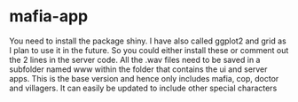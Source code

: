 # mafia-app

You need to install the package shiny.
I have also called ggplot2 and grid as I plan to use it in the future. So you could either install these or comment out the 2 lines in the server code. 
All the .wav files need to be saved in a subfolder named www within the folder that contains the ui and server apps. 
This is the base version and hence only includes mafia, cop, doctor and villagers. It can easily be updated to include other special characters
